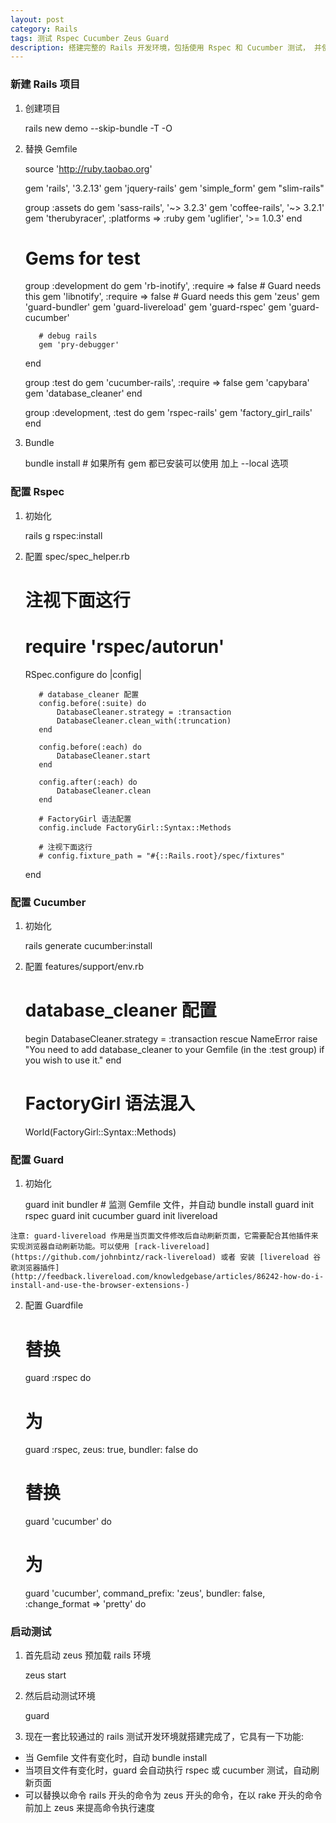 ```yaml
---
layout: post
category: Rails
tags: 测试 Rspec Cucumber Zeus Guard
description: 搭建完整的 Rails 开发环境，包括使用 Rspec 和 Cucumber 测试， 并使用 Zeus 加速 Rails， 使用 Guard 自动化测试等
---
```


### 新建 Rails 项目

  1. 创建项目

        rails new demo --skip-bundle -T -O

  2. 替换 Gemfile

        source 'http://ruby.taobao.org'

        gem 'rails', '3.2.13'
        gem 'jquery-rails'
        gem 'simple_form'
        gem "slim-rails"

        group :assets do
          gem 'sass-rails',   '~> 3.2.3'
          gem 'coffee-rails', '~> 3.2.1'
          gem 'therubyracer', :platforms => :ruby
          gem 'uglifier', '>= 1.0.3'
        end

        # Gems for test
        group :development do
            gem 'rb-inotify', :require => false # Guard needs this
            gem 'libnotify', :require => false # Guard needs this
            gem 'zeus'
            gem 'guard-bundler'
            gem 'guard-livereload'
            gem 'guard-rspec'
            gem 'guard-cucumber'

            # debug rails
            gem 'pry-debugger'
        end

        group :test do
            gem 'cucumber-rails', :require => false
            gem 'capybara'
            gem 'database_cleaner'
        end

        group :development, :test do
            gem 'rspec-rails'
            gem 'factory_girl_rails'
        end
            
  3. Bundle

        bundle install     # 如果所有 gem 都已安装可以使用 加上 --local 选项

### 配置 Rspec

  1. 初始化

        rails g rspec:install

  2. 配置 spec/spec_helper.rb

        # 注视下面这行
        # require 'rspec/autorun'
        
        RSpec.configure do |config|
        
            # database_cleaner 配置
            config.before(:suite) do
                DatabaseCleaner.strategy = :transaction
                DatabaseCleaner.clean_with(:truncation)
            end

            config.before(:each) do
                DatabaseCleaner.start
            end

            config.after(:each) do
                DatabaseCleaner.clean
            end

            # FactoryGirl 语法配置
            config.include FactoryGirl::Syntax::Methods

            # 注视下面这行
            # config.fixture_path = "#{::Rails.root}/spec/fixtures"
        end

### 配置 Cucumber

  1. 初始化

        rails generate cucumber:install

  2. 配置 features/support/env.rb

        # database_cleaner 配置
        begin
            DatabaseCleaner.strategy = :transaction
        rescue NameError
            raise "You need to add database_cleaner to your Gemfile (in the :test group) if you wish to use it."
        end

        # FactoryGirl 语法混入
        World(FactoryGirl::Syntax::Methods)
    
### 配置 Guard

  1. 初始化

        guard init bundler        # 监测 Gemfile 文件，并自动 bundle install
        guard init rspec
        guard init cucumber
        guard init livereload
        
    注意: guard-livereload 作用是当页面文件修改后自动刷新页面，它需要配合其他插件来实现浏览器自动刷新功能。可以使用 [rack-livereload](https://github.com/johnbintz/rack-livereload) 或者 安装 [livereload 谷歌浏览器插件](http://feedback.livereload.com/knowledgebase/articles/86242-how-do-i-install-and-use-the-browser-extensions-)

  2. 配置 Guardfile

        # 替换
        guard :rspec do
        # 为
        guard :rspec, zeus: true, bundler: false do
        
        # 替换
        guard 'cucumber' do
        # 为
        guard 'cucumber', command_prefix: 'zeus', bundler: false, :change_format => 'pretty' do

### 启动测试

  1. 首先启动 zeus 预加载 rails 环境

        zeus start
        
  2. 然后启动测试环境

        guard

  3. 现在一套比较通过的 rails 测试开发环境就搭建完成了，它具有一下功能:

   - 当 Gemfile 文件有变化时，自动 bundle install
   - 当项目文件有变化时，guard 会自动执行 rspec 或 cucumber 测试，自动刷新页面
   - 可以替换以命令 rails 开头的命令为 zeus 开头的命令，在以 rake 开头的命令前加上 zeus 来提高命令执行速度
